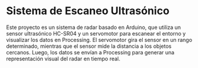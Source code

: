 # Sistema de Escaneo Ultrasónico
 Este proyecto es un sistema de radar basado en Arduino, que utiliza un sensor ultrasónico HC-SR04 y un servomotor para escanear el entorno y visualizar los datos en Processing. El servomotor gira el sensor en un rango determinado, mientras que el sensor mide la distancia a los objetos cercanos. Luego, los datos se envían a Processing para generar una representación visual del radar en tiempo real.

